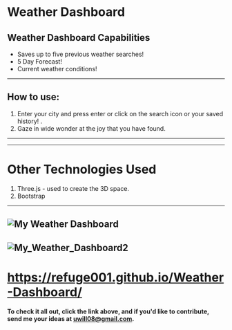 # Weather Dashboard
## Weather Dashboard Capabilities

- Saves up to five previous weather searches!
- 5 Day Forecast!
- Current weather conditions!
---

## How to use:

1. Enter your city and press enter or click on the search icon or your saved history! .
2. Gaze in wide wonder at the joy that you have found.

---
---
# Other Technologies Used
1. Three.js - used to create the 3D space.
2. Bootstrap
---
## ![My Weather Dashboard](/assets/img/weather.PNG)
## ![My_Weather_Dashboard2](/assets/img/weather.bmp)

# https://refuge001.github.io/Weather-Dashboard/

#### To check it all out, click the link above, and if you'd like to contribute, send me your ideas at uwill08@gmail.com.
